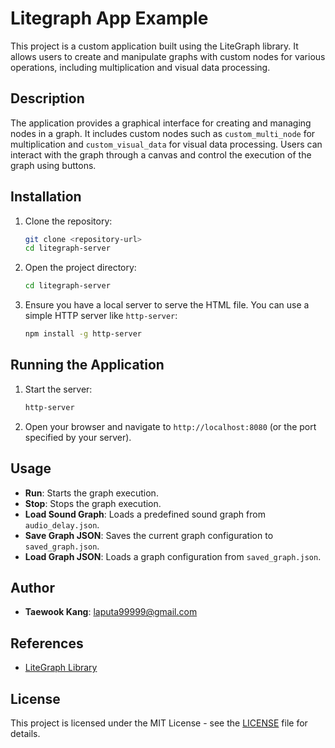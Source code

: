 # Litegraph App Example

This project is a custom application built using the LiteGraph library. It allows users to create and manipulate graphs with custom nodes for various operations, including multiplication and visual data processing.
<img src=""></img>

## Description

The application provides a graphical interface for creating and managing nodes in a graph. It includes custom nodes such as `custom_multi_node` for multiplication and `custom_visual_data` for visual data processing. Users can interact with the graph through a canvas and control the execution of the graph using buttons.

## Installation

1. Clone the repository:
    ```sh
    git clone <repository-url>
    cd litegraph-server
    ```

2. Open the project directory:
    ```sh
    cd litegraph-server
    ```

3. Ensure you have a local server to serve the HTML file. You can use a simple HTTP server like `http-server`:
    ```sh
    npm install -g http-server
    ```
    
## Running the Application

1. Start the server:
    ```sh
    http-server
    ```

2. Open your browser and navigate to `http://localhost:8080` (or the port specified by your server).

## Usage

- **Run**: Starts the graph execution.
- **Stop**: Stops the graph execution.
- **Load Sound Graph**: Loads a predefined sound graph from `audio_delay.json`.
- **Save Graph JSON**: Saves the current graph configuration to `saved_graph.json`.
- **Load Graph JSON**: Loads a graph configuration from `saved_graph.json`.

## Author

- **Taewook Kang**: laputa99999@gmail.com

## References

- [LiteGraph Library](https://github.com/jagenjo/litegraph.js)

## License

This project is licensed under the MIT License - see the [LICENSE](LICENSE) file for details.
